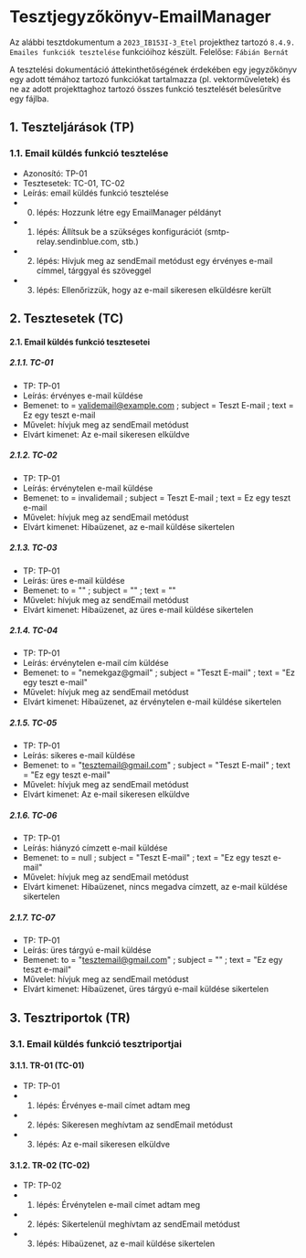 # Tesztjegyzőkönyv-EmailManager

Az alábbi tesztdokumentum a `2023_IB153I-3_Etel` projekthez tartozó `8.4.9. Emailes funkciók tesztelése` funkcióihoz készült. Felelőse: `Fábián Bernát` 

A tesztelési dokumentáció áttekinthetőségének érdekében egy jegyzőkönyv egy adott témához tartozó funkciókat tartalmazza (pl. vektorműveletek) és ne az adott projekttaghoz tartozó összes funkció tesztelését belesűrítve egy fájlba.

## 1. Teszteljárások (TP)

### 1.1. Email küldés funkció tesztelése
 - Azonosító: TP-01
 - Tesztesetek: TC-01, TC-02
 - Leírás: email küldés funkció tesztelése
 - 0. lépés: Hozzunk létre egy EmailManager példányt
 - 1. lépés: Állítsuk be a szükséges konfigurációt (smtp-relay.sendinblue.com, stb.)
 - 2. lépés: Hívjuk meg az sendEmail metódust egy érvényes e-mail címmel, tárggyal és szöveggel
 - 3. lépés: Ellenőrizzük, hogy az e-mail sikeresen elküldésre került

## 2. Tesztesetek (TC)

#### 2.1. Email küldés funkció tesztesetei
##### 2.1.1. TC-01
- TP: TP-01
- Leírás: érvényes e-mail küldése
- Bemenet: to = validemail@example.com ; subject = Teszt E-mail ; text = Ez egy teszt e-mail
- Művelet: hívjuk meg az sendEmail metódust
- Elvárt kimenet: Az e-mail sikeresen elküldve

##### 2.1.2. TC-02
- TP: TP-01
- Leírás: érvénytelen e-mail küldése
- Bemenet: to = invalidemail ; subject = Teszt E-mail ; text = Ez egy teszt e-mail
- Művelet: hívjuk meg az sendEmail metódust
- Elvárt kimenet: Hibaüzenet, az e-mail küldése sikertelen

##### 2.1.3. TC-03
- TP: TP-01
- Leírás: üres e-mail küldése
- Bemenet: to = "" ; subject = "" ; text = ""
- Művelet: hívjuk meg az sendEmail metódust
- Elvárt kimenet: Hibaüzenet, az üres e-mail küldése sikertelen

##### 2.1.4. TC-04
- TP: TP-01
- Leírás: érvénytelen e-mail cím küldése
- Bemenet: to = "nemekgaz@gmail" ; subject = "Teszt E-mail" ; text = "Ez egy teszt e-mail"
- Művelet: hívjuk meg az sendEmail metódust
- Elvárt kimenet: Hibaüzenet, az érvénytelen e-mail küldése sikertelen

##### 2.1.5. TC-05
- TP: TP-01
- Leírás: sikeres e-mail küldése
- Bemenet: to = "tesztemail@gmail.com" ; subject = "Teszt E-mail" ; text = "Ez egy teszt e-mail"
- Művelet: hívjuk meg az sendEmail metódust
- Elvárt kimenet: Az e-mail sikeresen elküldve

##### 2.1.6. TC-06
- TP: TP-01
- Leírás: hiányzó címzett e-mail küldése
- Bemenet: to = null ; subject = "Teszt E-mail" ; text = "Ez egy teszt e-mail"
- Művelet: hívjuk meg az sendEmail metódust
- Elvárt kimenet: Hibaüzenet, nincs megadva címzett, az e-mail küldése sikertelen

##### 2.1.7. TC-07
- TP: TP-01
- Leírás: üres tárgyú e-mail küldése
- Bemenet: to = "tesztemail@gmail.com" ; subject = "" ; text = "Ez egy teszt e-mail"
- Művelet: hívjuk meg az sendEmail metódust
- Elvárt kimenet: Hibaüzenet, üres tárgyú e-mail küldése sikertelen

## 3. Tesztriportok (TR)
### 3.1. Email küldés funkció tesztriportjai
#### 3.1.1. TR-01 (TC-01)
- TP: TP-01
- 1. lépés: Érvényes e-mail címet adtam meg
- 2. lépés: Sikeresen meghívtam az sendEmail metódust
- 3. lépés: Az e-mail sikeresen elküldve

#### 3.1.2. TR-02 (TC-02)
- TP: TP-02
- 1. lépés: Érvénytelen e-mail címet adtam meg
- 2. lépés: Sikertelenül meghívtam az sendEmail metódust
- 3. lépés: Hibaüzenet, az e-mail küldése sikertelen
